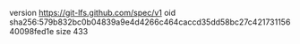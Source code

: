 version https://git-lfs.github.com/spec/v1
oid sha256:579b832bc0b04839a9e4d4266c464caccd35dd58bc27c42173115640098fed1e
size 433
